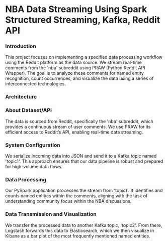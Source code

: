# NBA Data Streaming Using Spark Structured Streaming, Kafka, Reddit API

### Introduction
This project focuses on implementing a specified data processing workflow using the Reddit platform as the data source. We stream real-time comments from the 'nba' subreddit using PRAW (Python Reddit API Wrapper). The goal is to analyze these comments for named entity recognition, count occurrences, and visualize the data using a series of interconnected technologies.

### Architecture


### About Dataset/API
The data is sourced from Reddit, specifically the 'nba' subreddit, which provides a continuous stream of user comments. We use PRAW for its efficient 
access to Reddit’s API, enabling real-time data streaming.

###  System Configuration
We serialize incoming data into JSON and send it to a Kafka topic named 'topic1'. This approach ensures that our data pipeline is robust and prepared for high-volume data flows.

### Data Processing
Our PySpark application processes the stream from 'topic1'. It identifies and counts named entities within the comments, 
aligning with the task of understanding community focus within the NBA discussions.

### Data Transmission and Visualization 
We transfer the processed data to another Kafka topic, 'topic2'. From there, Logstash forwards this data to Elasticsearch, which we then visualize in Kibana as a bar plot of the most frequently mentioned named entities.



